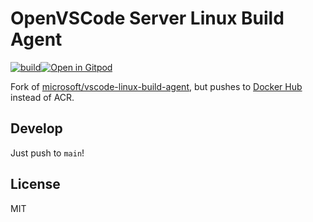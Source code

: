 # OpenVSCode Server Linux Build Agent

[![build](https://github.com/gitpod-arm/vscode-linux-build-agent/actions/workflows/build.yml/badge.svg)](https://github.com/gitpod-arm/vscode-linux-build-agent/actions/workflows/build.yml)[![Open in Gitpod](https://gitpod.io/button/open-in-gitpod.svg)](https://gitpod.io/from-referrer)

Fork of [microsoft/vscode-linux-build-agent](https://github.com/microsoft/vscode-linux-build-agent), but pushes to [Docker Hub](https://hub.docker.com/r/gitpod/openvscode-server-linux-build-agent) instead of ACR.

## Develop

Just push to `main`!

## License
MIT
